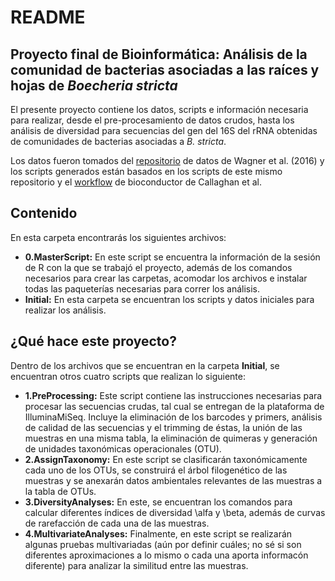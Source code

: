 # README
## Proyecto final de Bioinformática: Análisis de la comunidad de bacterias asociadas a las raíces y hojas de *Boecheria stricta*

El presente proyecto contiene los datos, scripts e información necesaria para realizar, desde el pre-procesamiento de datos crudos, hasta los análisis de diversidad para secuencias del gen del 16S del rRNA obtenidas de comunidades de bacterias asociadas a *B. stricta*. 

Los datos fueron tomados del [repositorio](http://dx.doi.org/10.1038/ncomms12151) de datos de Wagner et al. (2016) y los scripts generados están basados en los scripts de este mismo repositorio y el [workflow](https://f1000research.com/articles/5-1492/v1) de bioconductor de Callaghan et al.

## Contenido

En esta carpeta encontrarás los siguientes archivos: 
- **0.MasterScript:** En este script se encuentra la información de la sesión de R con la que se trabajó el proyecto, además de los comandos necesarios para crear las carpetas, acomodar los archivos e instalar todas las paqueterías necesarias para correr los análisis. 
- **Initial:** En esta carpeta se encuentran los scripts y datos iniciales para realizar los análisis. 

## ¿Qué hace este proyecto?

Dentro de los archivos que se encuentran en la carpeta **Initial**, se encuentran otros cuatro scripts que realizan lo siguiente: 
- **1.PreProcessing:** Este script contiene las instrucciones necesarias para procesar las secuencias crudas, tal cual se entregan de la plataforma de IlluminaMiSeq. Incluye la eliminación de los barcodes y primers, análisis de calidad de las secuencias y el trimming de éstas, la unión de las muestras en una misma tabla, la eliminación de quimeras y generación de unidades taxonómicas operacionales (OTU).
- **2.AssignTaxonomy:** En este script se clasificarán taxonómicamente cada uno de los OTUs, se construirá el árbol filogenético de las muestras y se anexarán datos ambientales relevantes de las muestras a la tabla de OTUs.
- **3.DiversityAnalyses:** En este, se encuentran los comandos para calcular diferentes índices de diversidad \alfa y \beta, además de curvas de rarefacción de cada una de las muestras. 
- **4.MultivariateAnalyses:** Finalmente, en este script se realizarán algunas pruebas multivariadas (aún por definir cuáles; no sé si son diferentes aproximaciones a lo mismo o cada una aporta informacón diferente) para analizar la similitud entre las muestras. 

